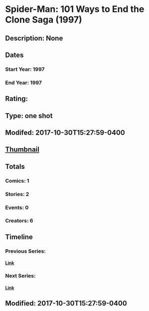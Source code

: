 # Spider-Man: 101 Ways to End the Clone Saga (1997)
## Description: None
## Dates
### Start Year: 1997
### End Year: 1997
## Rating: 
## Type: one shot
## Modifed: 2017-10-30T15:27:59-0400
## [Thumbnail](http://i.annihil.us/u/prod/marvel/i/mg/b/40/image_not_available.jpg)
## Totals
### Comics: 1
### Stories: 2
### Events: 0
### Creators: 6
## Timeline
### Previous Series: 
#### [Link]()
### Next Series: 
#### [Link]()
## Modified: 2017-10-30T15:27:59-0400
